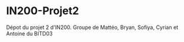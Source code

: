 # IN200-Projet2
Dépot du projet 2 d'IN200. Groupe de Mattéo, Bryan, Sofiya, Cyrian et Antoine du BITD03
